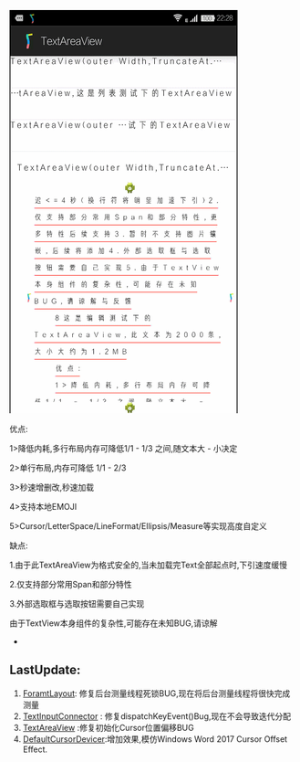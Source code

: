![image](https://github.com/Maizer/TextAreaView/blob/TextAreaView/TextAreaViewTest.gif ) 

优点:  

1>降低内耗,多行布局内存可降低1/1 - 1/3 之间,随文本大  - 小决定  

2>单行布局,内存可降低 1/1 - 2/3  

3>秒速增删改,秒速加载  

4>支持本地EMOJI  

5>Cursor/LetterSpace/LineFormat/Ellipsis/Measure等实现高度自定义  

缺点:  

1.由于此TextAreaView为格式安全的,当未加载完Text全部起点时,下引速度缓慢  

2.仅支持部分常用Span和部分特性  

3.外部选取框与选取按钮需要自己实现  

  
由于TextView本身组件的复杂性,可能存在未知BUG,请谅解

-
LastUpdate:
-
1. [ForamtLayout](/library/com/maizer/text/layout/FormatLayout.java): 修复后台测量线程死锁BUG,现在将后台测量线程将很快完成测量
2. [TextInputConnector](/library/com/maizer/text/util/TextInputConnector.java) : 修复dispatchKeyEvent()Bug,现在不会导致迭代分配
3. [TextAreaView](/library/com/maizer/text/view/TextAreaView.java) :修复初始化Cursor位置偏移BUG
4. [DefaultCursorDevicer](/library/com/maizer/text/cursor/DefaultCursor.java):增加效果,模仿Windows Word 2017 Cursor Offset Effect.


